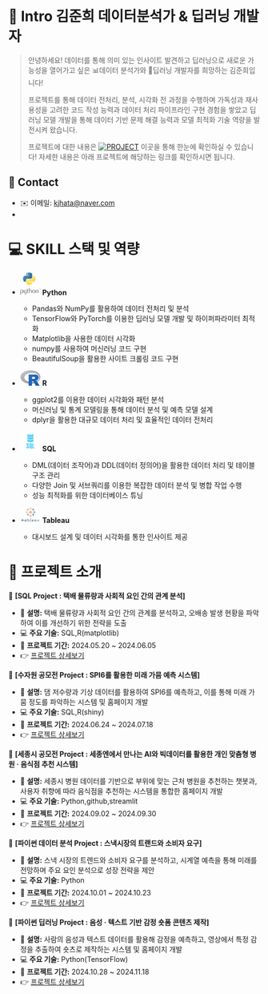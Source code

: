 # 👋 Intro 김준희 데이터분석가 & 딥러닝 개발자

> 안녕하세요! 데이터를 통해 의미 있는 인사이트 발견하고 딥러닝으로 새로운 가능성을 열어가고 싶은 📊데이터 분석가와 🤖딥러닝 개발자를 희망하는 김준희입니다!
>
> 프로젝트를 통해 데이터 전처리, 분석, 시각화 전 과정을 수행하며 가독성과 재사용성을 고려한 코드 작성 능력과 데이터 처리 파이프라인 구현 경험을 쌓았고 딥러닝 모델 개발을 통해 데이터 기반 문제 해결 능력과 모델 최적화 기술 역량을 발전시켜 왔습니다.
> 
> 프로젝트에 대한 내용은 [![PROJECT](https://img.shields.io/badge/PROJECT-green?style=flat-square)](https://github.com/Kim-Jun-Hee/Portfolio_kjh) 이곳을 통해 한눈에 확인하실 수 있습니다!
> 자세한 내용은 아래 프로젝트에 해당하는 링크를 확인하시면 됩니다.
> 
## 📧 Contact
- ✉️ 이메일: [kjhata@naver.com](mailto:kjhata@naver.com)
- 
# 💻 SKILL 스택 및 역량

- <img src="python-logo.png" alt="Python" width="40"/> **Python** 
  - Pandas와 NumPy를 활용하여 데이터 전처리 및 분석  
  - TensorFlow와 PyTorch를 이용한 딥러닝 모델 개발 및 하이퍼파라미터 최적화  
  - Matplotlib을 사용한 데이터 시각화
  - numpy를 사용하여 머신러닝 코드 구현
  - BeautifulSoup을 활용한 사이트 크롤링 코드 구현

- <img src="r-logo.png" alt="R" width="40"/> **R**
  - ggplot2를 이용한 데이터 시각화와 패턴 분석
  - 머신러닝 및 통계 모델링을 통해 데이터 분석 및 예측 모델 설계  
  - dplyr을 활용한 대규모 데이터 처리 및 효율적인 데이터 전처리 

- <img src="sql-logo.png" alt="SQL" width="40"/> **SQL**
  - DML(데이터 조작어)과 DDL(데이터 정의어)을 활용한 데이터 처리 및 테이블 구조 관리  
  - 다양한 Join 및 서브쿼리를 이용한 복잡한 데이터 분석 및 병합 작업 수행
  - 성능 최적화를 위한 데이터베이스 튜닝

- <img src="tableau-logo.png" alt="Tableau" width="40"/> **Tableau**
  - 대시보드 설계 및 데이터 시각화를 통한 인사이트 제공  

# 📂 프로젝트 소개

🌟 **[SQL Project : 택배 물류량과 사회적 요인 간의 관계 분석]**
   - 📝 **설명:** 택배 물류량과 사회적 요인 간의 관계를 분석하고, 오배송 발생 현황을 파악하여 이를 개선하기 위한 전략을 도출
   - 💻 **주요 기술:** SQL,R(matplotlib)  
   - 📅 **프로젝트 기간:** 2024.05.20 ~ 2024.06.05  
   - 👉 [프로젝트 상세보기](https://github.com/Kim-Jun-Hee/project1)

🌟 **[수자원 공모전 Project : SPI6를 활용한 미래 가뭄 예측 시스템]**
   - 📝 **설명:** 댐 저수량과 기상 데이터를 활용하여 SPI6를 예측하고, 이를 통해 미래 가뭄 정도를 파악하는 시스템 및 홈페이지 개발
   - 💻 **주요 기술:** SQL,R(shiny)
   - 📅 **프로젝트 기간:** 2024.06.24 ~ 2024.07.18  
   - 👉 [프로젝트 상세보기](https://github.com/Kim-Jun-Hee/project2)

🌟 **[세종시 공모전 Project : 세종엔에서 만나는 AI와 빅데이터를 활용한 개인 맞춤형 병원 · 음식점 추천 시스템]**
   - 📝 **설명:** 세종시 병원 데이터를 기반으로 부위에 맞는 근처 병원을 추천하는 챗봇과, 사용자 취향에 따라 음식점을 추천하는 시스템을 통합한 홈페이지 개발
   - 💻 **주요 기술:** Python,github,streamlit
   - 📅 **프로젝트 기간:** 2024.09.02 ~ 2024.09.30  
   - 👉 [프로젝트 상세보기](https://github.com/Kim-Jun-Hee/project3)
     
🌟 **[파이썬 데이터 분석 Project : 스낵시장의 트랜드와 소비자 요구]**
   - 📝 **설명:** 스낵 시장의 트렌드와 소비자 요구를 분석하고, 시계열 예측을 통해 미래를 전망하며 주요 요인 분석으로 성장 전략을 제안 
   - 💻 **주요 기술:** Python 
   - 📅 **프로젝트 기간:** 2024.10.01 ~ 2024.10.23  
   - 👉 [프로젝트 상세보기](https://github.com/Kim-Jun-Hee/project4)

🌟 **[파이썬 딥러닝 Project : 음성 · 텍스트 기반 감정 숏폼 콘텐츠 제작]**
   - 📝 **설명:** 사람의 음성과 텍스트 데이터를 활용해 감정을 예측하고, 영상에서 특정 감정을 추출하여 숏츠로 제작하는 시스템 및 홈페이지 개발
   - 💻 **주요 기술:** Python(TensorFlow) 
   - 📅 **프로젝트 기간:** 2024.10.28 ~ 2024.11.18  
   - 👉 [프로젝트 상세보기](https://github.com/Kim-Jun-Hee/project5)


